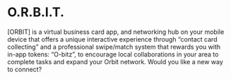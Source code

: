 # O.R.B.I.T.
[ORBIT] is a virtual business card app, and networking hub on your mobile device that offers a unique interactive experience through “contact card collecting” and a professional swipe/match system that rewards you with in-app tokens: “O-bitz”, to encourage local collaborations in your area to complete tasks and expand your Orbit network. Would you like a new way to connect? 
